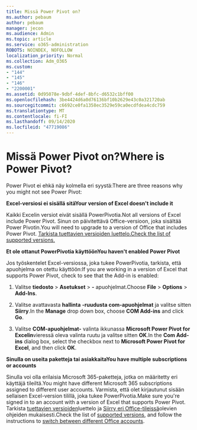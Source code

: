 ```yaml
---
title: Missä Power Pivot on?
ms.author: pebaum
author: pebaum
manager: jecon
ms.audience: Admin
ms.topic: article
ms.service: o365-administration
ROBOTS: NOINDEX, NOFOLLOW
localization_priority: Normal
ms.collection: Adm_O365
ms.custom:
- "144"
- "145"
- "146"
- "2200001"
ms.assetid: 0d95078e-9dbf-4def-8bfc-d6532c1bff00
ms.openlocfilehash: 3be4424d6a0d76136bf10b2629e43c0a321720ab
ms.sourcegitcommit: c6692ce0fa1358ec3529e59ca0ecdfdea4cdc759
ms.translationtype: MT
ms.contentlocale: fi-FI
ms.lasthandoff: 09/14/2020
ms.locfileid: "47719086"
---
```

# <a name="where-is-power-pivot"></a><span data-ttu-id="bb0bd-102">Missä Power Pivot on?</span><span class="sxs-lookup"><span data-stu-id="bb0bd-102">Where is Power Pivot?</span></span>

<span data-ttu-id="bb0bd-103">Power Pivot ei ehkä näy kolmella eri syystä:</span><span class="sxs-lookup"><span data-stu-id="bb0bd-103">There are three reasons why you might not see Power Pivot:</span></span>
  
<span data-ttu-id="bb0bd-104">**Excel-versiosi ei sisällä sitä**</span><span class="sxs-lookup"><span data-stu-id="bb0bd-104">**Your version of Excel doesn't include it**</span></span>
  
<span data-ttu-id="bb0bd-105">Kaikki Excelin versiot eivät sisällä PowerPivotia.</span><span class="sxs-lookup"><span data-stu-id="bb0bd-105">Not all versions of Excel include Power Pivot.</span></span> <span data-ttu-id="bb0bd-106">Sinun on päivitettävä Office-versioon, joka sisältää Power Pivotin.</span><span class="sxs-lookup"><span data-stu-id="bb0bd-106">You will need to upgrade to a version of Office that includes Power Pivot.</span></span> [<span data-ttu-id="bb0bd-107">Tarkista tuettavien versioiden luettelo.</span><span class="sxs-lookup"><span data-stu-id="bb0bd-107">Check the list of supported versions.</span></span>](https://support.office.com/article/aa64e217-4b6e-410b-8337-20b87e1c2a4b.aspx)
  
<span data-ttu-id="bb0bd-108">**Et ole ottanut PowerPivotia käyttöön**</span><span class="sxs-lookup"><span data-stu-id="bb0bd-108">**You haven't enabled Power Pivot**</span></span>
  
<span data-ttu-id="bb0bd-109">Jos työskentelet Excel-versiossa, joka tukee PowerPivotia, tarkista, että apuohjelma on otettu käyttöön:</span><span class="sxs-lookup"><span data-stu-id="bb0bd-109">If you are working in a version of Excel that supports Power Pivot, check to see that the Add-in is enabled:</span></span>
  
1. <span data-ttu-id="bb0bd-110">Valitse **tiedosto** \> **Asetukset** \> **-** apuohjelmat.</span><span class="sxs-lookup"><span data-stu-id="bb0bd-110">Choose **File** \> **Options** \> **Add-Ins**.</span></span>

2. <span data-ttu-id="bb0bd-111">Valitse avattavasta **hallinta** **-ruudusta com-apuohjelmat** ja valitse sitten **Siirry**.</span><span class="sxs-lookup"><span data-stu-id="bb0bd-111">In the **Manage** drop down box, choose **COM Add-ins** and click **Go**.</span></span>

3. <span data-ttu-id="bb0bd-112">Valitse **COM-apuohjelmat-** valinta ikkunassa **Microsoft Power Pivot for Excelin**vieressä oleva valinta ruutu ja valitse sitten **OK**.</span><span class="sxs-lookup"><span data-stu-id="bb0bd-112">In the **Com Add-ins** dialog box, select the checkbox next to **Microsoft Power Pivot for Excel**, and then click **OK**.</span></span>

<span data-ttu-id="bb0bd-113">**Sinulla on useita paketteja tai asiakkaita**</span><span class="sxs-lookup"><span data-stu-id="bb0bd-113">**You have multiple subscriptions or accounts**</span></span>
  
<span data-ttu-id="bb0bd-114">Sinulla voi olla erilaisia Microsoft 365-paketteja, jotka on määritetty eri käyttäjä tileiltä.</span><span class="sxs-lookup"><span data-stu-id="bb0bd-114">You might have different Microsoft 365 subscriptions assigned to different user accounts.</span></span> <span data-ttu-id="bb0bd-115">Varmista, että olet kirjautunut sisään sellaisen Excel-version tilillä, joka tukee PowerPivotia.</span><span class="sxs-lookup"><span data-stu-id="bb0bd-115">Make sure you're signed in to an account with a version of Excel that supports Power Pivot.</span></span> <span data-ttu-id="bb0bd-116">Tarkista [tuettavien versioiden](https://support.office.com/article/aa64e217-4b6e-410b-8337-20b87e1c2a4b.aspx)luettelo ja [Siirry eri Office-tileissä](https://support.office.com/article/b9582171-fd1f-4284-9846-bdd72bb28426.aspx#BKMK_WebSwitchAccounts)olevien ohjeiden mukaisesti.</span><span class="sxs-lookup"><span data-stu-id="bb0bd-116">Check the list of [supported versions](https://support.office.com/article/aa64e217-4b6e-410b-8337-20b87e1c2a4b.aspx), and follow the instructions to [switch between different Office accounts](https://support.office.com/article/b9582171-fd1f-4284-9846-bdd72bb28426.aspx#BKMK_WebSwitchAccounts).</span></span>
